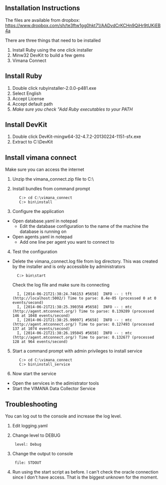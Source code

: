 Installation Instructions
-------

The files are available from dropbox: https://www.dropbox.com/sh/te3ftw1gg0hkt71/AADvdCrKCHn9QiHr9tUKiEB4a

There are three things that need to be installed

1. Install Ruby using the one click installer
2. Minw32 DevKit to build a few gems
3. Vimana Connect

Install Ruby
-------

1. Double click rubyinstaller-2.0.0-p481.exe
2. Select English
3. Accept License
4. Accept default path 
5. *Make sure you check "Add Ruby executables to your PATH*
  
Install DevKit
-------


1. Double click DevKit-mingw64-32-4.7.2-20130224-1151-sfx.exe
2. Extract to C:\DevKit

Install vimana connect
-------

Make sure you can access the internet

1. Unzip the vimana_connect.zip file to C:\
2. Install bundles from command prompt

          C:> cd C:\vimana_connect
          C:> bin\install
  
3. Configure the application

  * Open database.yaml in notepad
    * Edit the database configuration to the name of the machine the 
      database is running on
  * Open agents.yaml in notepad
    * Add one line per agent you want to connect to
    
4. Test the configuration

  * Delete the vimana_connect.log file from log directory. This was
    created by the installer and is only accessible by administrators

          C:> bin\start
    
    Check the log file and make sure its connecting
    
          I, [2014-06-21T21:38:24.746153 #5658]  INFO -- : tft (http://localhost:5002/) Time to parse: 8.4e-05 (processed 0 at 0 events/second)
          I, [2014-06-21T21:38:25.390358 #5658]  INFO -- : mtc (http://agent.mtconnect.org/) Time to parse: 0.139289 (processed 146 at 1048 events/second)
          I, [2014-06-21T21:38:25.990971 #5658]  INFO -- : mtc (http://agent.mtconnect.org/) Time to parse: 0.127493 (processed 137 at 1074 events/second)
          I, [2014-06-21T21:38:26.195045 #5658]  INFO -- : mtc (http://agent.mtconnect.org/) Time to parse: 0.132677 (processed 128 at 964 events/second)
            

5. Start a command prompt with admin privileges to install service

          C:> cd C:\vimana_connect
          C:> bin\install_service

6. Now start the service

  * Open the services in the adimistrator tools
  * Start the VIMANA Data Collector Service
  
Troubleshooting
-------

You can log out to the console and increase the log level.

1. Edit logging.yaml
2. Change level to DEBUG
  
        level: Debug
        
3. Change the output to console

        file: STDOUT
        
3. Run using the start script as before. I can't check the oracle connection since 
   I don't have access. That is the biggest unknown for the moment.